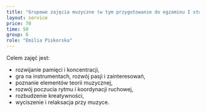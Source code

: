 ```yaml
---
title: "Grupowe zajęcia muzyczne (w tym przygotowanie do egzaminu I stopień szkoły muzycznej)"
layout: service
price: 70
time: 50
group: 6
role: "Emilia Piskorska"
---
```


Celem zajęć jest:
 - rozwijanie pamięci i koncentracji,
 - gra na instrumentach, rozwój pasji i zainteresowań,
 - poznanie elementów teorii muzycznej,
 - rozwój poczucia rytmu i koordynacji ruchowej,
 - rozbudzenie kreatywności,
 - wyciszenie i relaksacja przy muzyce.

